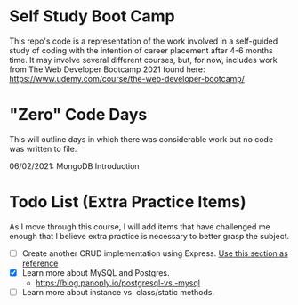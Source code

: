 # Self Study Boot Camp
 This repo's code is a representation of the work involved in a self-guided study of coding with the intention of career placement after 4-6 months time. It may involve several different courses, but, for now, includes work from The Web Developer Bootcamp 2021 found here: https://www.udemy.com/course/the-web-developer-bootcamp/

 # "Zero" Code Days
 This will outline days in which there was considerable work but no code was written to file.

 06/02/2021: MongoDB Introduction

 # Todo List (Extra Practice Items)
 As I move through this course, I will add items that have challenged me enough that I believe extra practice is necessary to better grasp the subject.

 - [ ] Create another CRUD implementation using Express. [Use this section as reference](12_Express/03_Restful%20Routes)
 - [x] Learn more about MySQL and Postgres.
    - https://blog.panoply.io/postgresql-vs.-mysql
 - [ ] Learn more about instance vs. class/static methods.